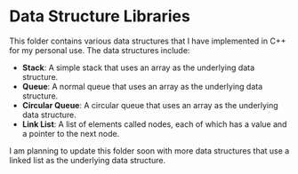 # Data Structure Libraries

This folder contains various data structures that I have implemented in C++ for my personal use. The data structures include:

- **Stack**: A simple stack that uses an array as the underlying data structure.
- **Queue**: A normal queue that uses an array as the underlying data structure.
- **Circular Queue**: A circular queue that uses an array as the underlying data structure.
- **Link List**: A list of elements called nodes, each of which has a value and a pointer to the next node.

I am planning to update this folder soon with more data structures that use a linked list as the underlying data structure.
